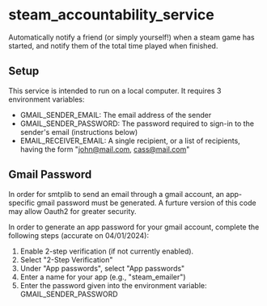 # steam_accountability_service
Automatically notify a friend (or simply yourself!) when a steam game has started, and notify them of the total time played when finished. 


## Setup
This service is intended to run on a local computer.  It requires 3 environment variables:
- GMAIL_SENDER_EMAIL:     The email address of the sender
- GMAIL_SENDER_PASSWORD:  The password required to sign-in to the sender's email (instructions below)
- EMAIL_RECEIVER_EMAIL:   A single recipient, or a list of recipients, having the form "john@mail.com, cass@mail.com"

## Gmail Password

In order for smtplib to send an email through a gmail account, an app-specific gmail password must be generated.  A furture version of this code may allow Oauth2 for greater security.

In order to generate an app password for your gmail account, complete the following steps (accurate on 04/01/2024):
1. Enable 2-step verification (if not currently enabled).
2. Select "2-Step Verification"
3. Under "App passwords", select "App passwords"
4. Enter a name for your app (e.g., "steam_emailer")
5. Enter the password given into the environment variable: GMAIL_SENDER_PASSWORD
